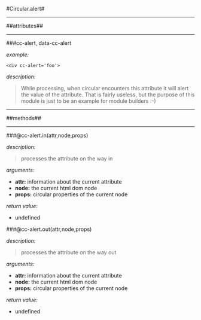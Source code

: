 #Circular.alert#

----

##attributes##

----

###cc-alert, data-cc-alert

*example:* 

``<div cc-alert='foo'>``

*description:*

> While processing, when circular encounters this attribute
> it will alert the value of the attribute. That is fairly
> useless, but the purpose of this module is just to be an
> example for module builders :-)

----

##methods##

----

###@cc-alert.in(attr,node,props)

*description:*
>processes the attribute on the way in
	
*arguments:*
	
- **attr:** information about the current attribute
- **node:** the current html dom node
- **props:** circular properties of the current node
			
*return value:* 

- undefined
		
###@cc-alert.out(attr,node,props)

*description:*
>processes the attribute on the way out
	
*arguments:*
	
- **attr:** information about the current attribute
- **node:** the current html dom node
- **props:** circular properties of the current node
			
*return value:* 

- undefined